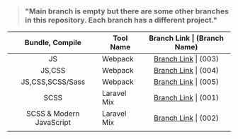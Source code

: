 
> ### "Main branch is empty but there are some other branches in this repository. Each branch has a different project."


|     Bundle, Compile      | Tool Name   |                 Branch Link \| (Branch Name)                 |
| :----------------------: | ----------- | :----------------------------------------------------------: |
|            JS            | Webpack     | [Branch Link](https://github.com/Rasaf-Ibrahim/Build-Tool-Boilerplates/tree/003) \| (003) |
|          JS,CSS          | Webpack     | [Branch Link](https://github.com/Rasaf-Ibrahim/Build-Tool-Boilerplates/tree/004) \| (004) |
|     JS,CSS,SCSS/Sass     | Webpack     | [Branch Link](https://github.com/Rasaf-Ibrahim/Build-Tool-Boilerplates/tree/005) \| (005) |
|           SCSS           | Laravel Mix | [Branch Link](https://github.com/Rasaf-Ibrahim/Build-Tool-Boilerplates/tree/001) \| (001) |
| SCSS & Modern JavaScript | Laravel Mix | [Branch Link](https://github.com/Rasaf-Ibrahim/Build-Tool-Boilerplates/tree/002) \| (002) |
|                          |             |                                                              |

